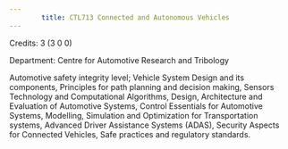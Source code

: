 ```yaml
---
        title: CTL713 Connected and Autonomous Vehicles
---
```

Credits: 3 (3 0 0)

Department: Centre for Automotive Research and Tribology

Automotive safety integrity level; Vehicle System Design and its components, Principles for path planning and decision making, Sensors Technology and Computational Algorithms, Design, Architecture and Evaluation of Automotive Systems, Control Essentials for Automotive Systems, Modelling, Simulation and Optimization for Transportation systems, Advanced Driver Assistance Systems (ADAS), Security Aspects for Connected Vehicles, Safe practices and regulatory standards.